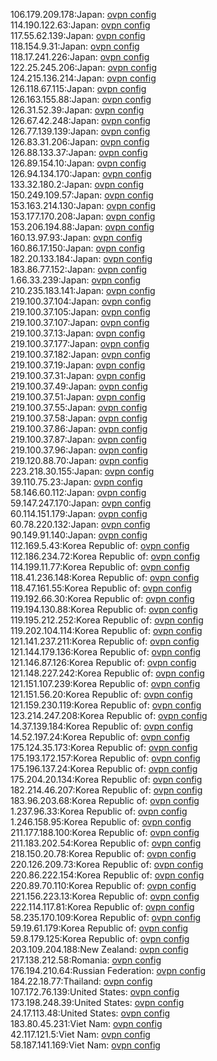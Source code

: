 106.179.209.178:Japan: [ovpn config](vpn/106_179_209_178.ovpn)  
114.190.122.63:Japan: [ovpn config](vpn/114_190_122_63.ovpn)  
117.55.62.139:Japan: [ovpn config](vpn/117_55_62_139.ovpn)  
118.154.9.31:Japan: [ovpn config](vpn/118_154_9_31.ovpn)  
118.17.241.226:Japan: [ovpn config](vpn/118_17_241_226.ovpn)  
122.25.245.206:Japan: [ovpn config](vpn/122_25_245_206.ovpn)  
124.215.136.214:Japan: [ovpn config](vpn/124_215_136_214.ovpn)  
126.118.67.115:Japan: [ovpn config](vpn/126_118_67_115.ovpn)  
126.163.155.88:Japan: [ovpn config](vpn/126_163_155_88.ovpn)  
126.31.52.39:Japan: [ovpn config](vpn/126_31_52_39.ovpn)  
126.67.42.248:Japan: [ovpn config](vpn/126_67_42_248.ovpn)  
126.77.139.139:Japan: [ovpn config](vpn/126_77_139_139.ovpn)  
126.83.31.206:Japan: [ovpn config](vpn/126_83_31_206.ovpn)  
126.88.133.37:Japan: [ovpn config](vpn/126_88_133_37.ovpn)  
126.89.154.10:Japan: [ovpn config](vpn/126_89_154_10.ovpn)  
126.94.134.170:Japan: [ovpn config](vpn/126_94_134_170.ovpn)  
133.32.180.2:Japan: [ovpn config](vpn/133_32_180_2.ovpn)  
150.249.109.57:Japan: [ovpn config](vpn/150_249_109_57.ovpn)  
153.163.214.130:Japan: [ovpn config](vpn/153_163_214_130.ovpn)  
153.177.170.208:Japan: [ovpn config](vpn/153_177_170_208.ovpn)  
153.206.194.88:Japan: [ovpn config](vpn/153_206_194_88.ovpn)  
160.13.97.93:Japan: [ovpn config](vpn/160_13_97_93.ovpn)  
160.86.17.150:Japan: [ovpn config](vpn/160_86_17_150.ovpn)  
182.20.133.184:Japan: [ovpn config](vpn/182_20_133_184.ovpn)  
183.86.77.152:Japan: [ovpn config](vpn/183_86_77_152.ovpn)  
1.66.33.239:Japan: [ovpn config](vpn/1_66_33_239.ovpn)  
210.235.183.141:Japan: [ovpn config](vpn/210_235_183_141.ovpn)  
219.100.37.104:Japan: [ovpn config](vpn/219_100_37_104.ovpn)  
219.100.37.105:Japan: [ovpn config](vpn/219_100_37_105.ovpn)  
219.100.37.107:Japan: [ovpn config](vpn/219_100_37_107.ovpn)  
219.100.37.13:Japan: [ovpn config](vpn/219_100_37_13.ovpn)  
219.100.37.177:Japan: [ovpn config](vpn/219_100_37_177.ovpn)  
219.100.37.182:Japan: [ovpn config](vpn/219_100_37_182.ovpn)  
219.100.37.19:Japan: [ovpn config](vpn/219_100_37_19.ovpn)  
219.100.37.31:Japan: [ovpn config](vpn/219_100_37_31.ovpn)  
219.100.37.49:Japan: [ovpn config](vpn/219_100_37_49.ovpn)  
219.100.37.51:Japan: [ovpn config](vpn/219_100_37_51.ovpn)  
219.100.37.55:Japan: [ovpn config](vpn/219_100_37_55.ovpn)  
219.100.37.58:Japan: [ovpn config](vpn/219_100_37_58.ovpn)  
219.100.37.86:Japan: [ovpn config](vpn/219_100_37_86.ovpn)  
219.100.37.87:Japan: [ovpn config](vpn/219_100_37_87.ovpn)  
219.100.37.96:Japan: [ovpn config](vpn/219_100_37_96.ovpn)  
219.120.88.70:Japan: [ovpn config](vpn/219_120_88_70.ovpn)  
223.218.30.155:Japan: [ovpn config](vpn/223_218_30_155.ovpn)  
39.110.75.23:Japan: [ovpn config](vpn/39_110_75_23.ovpn)  
58.146.60.112:Japan: [ovpn config](vpn/58_146_60_112.ovpn)  
59.147.247.170:Japan: [ovpn config](vpn/59_147_247_170.ovpn)  
60.114.151.179:Japan: [ovpn config](vpn/60_114_151_179.ovpn)  
60.78.220.132:Japan: [ovpn config](vpn/60_78_220_132.ovpn)  
90.149.91.140:Japan: [ovpn config](vpn/90_149_91_140.ovpn)  
112.169.5.43:Korea Republic of: [ovpn config](vpn/112_169_5_43.ovpn)  
112.186.234.72:Korea Republic of: [ovpn config](vpn/112_186_234_72.ovpn)  
114.199.11.77:Korea Republic of: [ovpn config](vpn/114_199_11_77.ovpn)  
118.41.236.148:Korea Republic of: [ovpn config](vpn/118_41_236_148.ovpn)  
118.47.161.55:Korea Republic of: [ovpn config](vpn/118_47_161_55.ovpn)  
119.192.66.30:Korea Republic of: [ovpn config](vpn/119_192_66_30.ovpn)  
119.194.130.88:Korea Republic of: [ovpn config](vpn/119_194_130_88.ovpn)  
119.195.212.252:Korea Republic of: [ovpn config](vpn/119_195_212_252.ovpn)  
119.202.104.114:Korea Republic of: [ovpn config](vpn/119_202_104_114.ovpn)  
121.141.237.211:Korea Republic of: [ovpn config](vpn/121_141_237_211.ovpn)  
121.144.179.136:Korea Republic of: [ovpn config](vpn/121_144_179_136.ovpn)  
121.146.87.126:Korea Republic of: [ovpn config](vpn/121_146_87_126.ovpn)  
121.148.227.242:Korea Republic of: [ovpn config](vpn/121_148_227_242.ovpn)  
121.151.107.239:Korea Republic of: [ovpn config](vpn/121_151_107_239.ovpn)  
121.151.56.20:Korea Republic of: [ovpn config](vpn/121_151_56_20.ovpn)  
121.159.230.119:Korea Republic of: [ovpn config](vpn/121_159_230_119.ovpn)  
123.214.247.208:Korea Republic of: [ovpn config](vpn/123_214_247_208.ovpn)  
14.37.139.184:Korea Republic of: [ovpn config](vpn/14_37_139_184.ovpn)  
14.52.197.24:Korea Republic of: [ovpn config](vpn/14_52_197_24.ovpn)  
175.124.35.173:Korea Republic of: [ovpn config](vpn/175_124_35_173.ovpn)  
175.193.172.157:Korea Republic of: [ovpn config](vpn/175_193_172_157.ovpn)  
175.196.137.24:Korea Republic of: [ovpn config](vpn/175_196_137_24.ovpn)  
175.204.20.134:Korea Republic of: [ovpn config](vpn/175_204_20_134.ovpn)  
182.214.46.207:Korea Republic of: [ovpn config](vpn/182_214_46_207.ovpn)  
183.96.203.68:Korea Republic of: [ovpn config](vpn/183_96_203_68.ovpn)  
1.237.96.33:Korea Republic of: [ovpn config](vpn/1_237_96_33.ovpn)  
1.246.158.95:Korea Republic of: [ovpn config](vpn/1_246_158_95.ovpn)  
211.177.188.100:Korea Republic of: [ovpn config](vpn/211_177_188_100.ovpn)  
211.183.202.54:Korea Republic of: [ovpn config](vpn/211_183_202_54.ovpn)  
218.150.20.78:Korea Republic of: [ovpn config](vpn/218_150_20_78.ovpn)  
220.126.209.73:Korea Republic of: [ovpn config](vpn/220_126_209_73.ovpn)  
220.86.222.154:Korea Republic of: [ovpn config](vpn/220_86_222_154.ovpn)  
220.89.70.110:Korea Republic of: [ovpn config](vpn/220_89_70_110.ovpn)  
221.156.223.13:Korea Republic of: [ovpn config](vpn/221_156_223_13.ovpn)  
222.114.117.81:Korea Republic of: [ovpn config](vpn/222_114_117_81.ovpn)  
58.235.170.109:Korea Republic of: [ovpn config](vpn/58_235_170_109.ovpn)  
59.19.61.179:Korea Republic of: [ovpn config](vpn/59_19_61_179.ovpn)  
59.8.179.125:Korea Republic of: [ovpn config](vpn/59_8_179_125.ovpn)  
203.109.204.188:New Zealand: [ovpn config](vpn/203_109_204_188.ovpn)  
217.138.212.58:Romania: [ovpn config](vpn/217_138_212_58.ovpn)  
176.194.210.64:Russian Federation: [ovpn config](vpn/176_194_210_64.ovpn)  
184.22.18.77:Thailand: [ovpn config](vpn/184_22_18_77.ovpn)  
107.172.76.139:United States: [ovpn config](vpn/107_172_76_139.ovpn)  
173.198.248.39:United States: [ovpn config](vpn/173_198_248_39.ovpn)  
24.17.113.48:United States: [ovpn config](vpn/24_17_113_48.ovpn)  
183.80.45.231:Viet Nam: [ovpn config](vpn/183_80_45_231.ovpn)  
42.117.121.5:Viet Nam: [ovpn config](vpn/42_117_121_5.ovpn)  
58.187.141.169:Viet Nam: [ovpn config](vpn/58_187_141_169.ovpn)  
